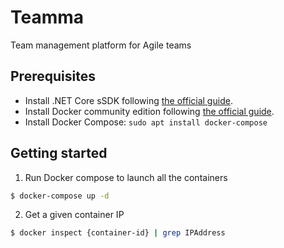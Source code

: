 # Teamma
Team management platform for Agile teams

## Prerequisites

* Install .NET Core sSDK following [the official guide](https://dotnet.microsoft.com/learn/dotnet/hello-world-tutorial/install).
* Install Docker community edition following [the official guide](https://docs.docker.com/install/linux/docker-ce/ubuntu/).
* Install Docker Compose: `sudo apt install docker-compose`

## Getting started

1. Run Docker compose to launch all the containers

```bash
$ docker-compose up -d
```

2. Get a given container IP

```bash
$ docker inspect {container-id} | grep IPAddress
```
